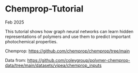 # Chemprop-Tutorial

Feb 2025

This tutorial shows how graph neural networks can learn hidden representations of polymers and use them to predict important photochemical properties.

Chemprop:  https://github.com/chemprop/chemprop/tree/main

Data from: https://github.com/coleygroup/polymer-chemprop-data/tree/main/datasets/vipea/chemprop_inputs
